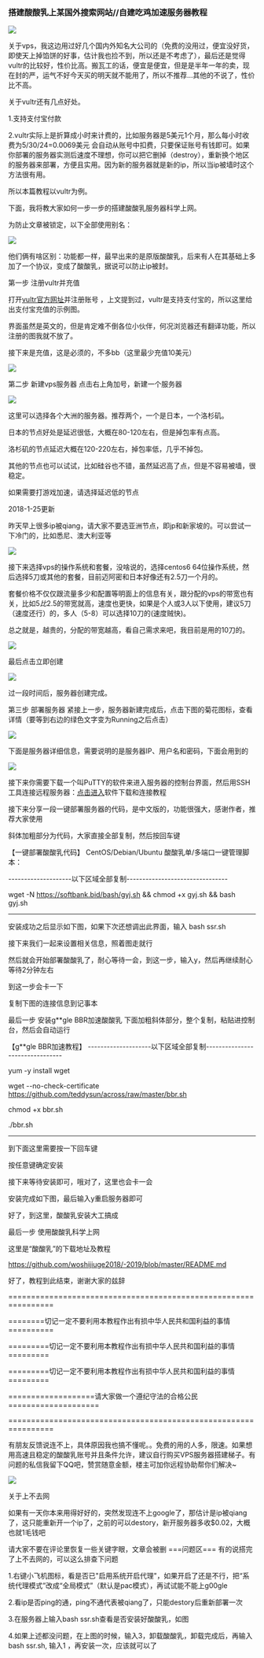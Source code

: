 ### 搭建酸酸乳上某国外搜索网站//自建吃鸡加速服务器教程


![](https://user-gold-cdn.xitu.io/2018/10/23/1669eafc435f46cb?w=1200&h=750&f=png&s=831363)

关于vps，我这边用过好几个国内外知名大公司的（免费的没用过，便宜没好货，即使天上掉馅饼的好事，估计我也捡不到，所以还是不考虑了），最后还是觉得vultr的比较好，性价比高。搬瓦工的话，便宜是便宜，但是是半年一年的卖，现在封的严，运气不好今天买的明天就不能用了，所以不推荐...其他的不说了，性价比不高。

关于vultr还有几点好处。

1.支持支付宝付款

2.vultr实际上是折算成小时来计费的，比如服务器是5美元1个月，那么每小时收费为5/30/24=0.0069美元 会自动从账号中扣费，只要保证账号有钱即可。如果你部署的服务器实测后速度不理想，你可以把它删掉（destroy），重新换个地区的服务器来部署，方便且实用。因为新的服务器就是新的ip，所以当ip被墙时这个方法很有用。

所以本篇教程以vultr为例。

下面，我将教大家如何一步一步的搭建酸酸乳服务器科学上网。



为防止文章被锁定，以下全部使用别名：



![](https://user-gold-cdn.xitu.io/2018/10/23/1669eb01250149e8?w=539&h=94&f=png&s=56676)

他们俩有啥区别：功能都一样，最早出来的是原版酸酸乳，后来有人在其基础上多加了一个协议，变成了酸酸乳，据说可以防止ip被封。

第一步 注册vultr并充值

打开[vultr官方网址](https://www.vultr.com/?ref=7568358)并注册账号 ，上文提到过，vultr是支持支付宝的，所以这里给出支付宝充值的示例图。


界面虽然是英文的，但是肯定难不倒各位小伙伴，何况浏览器还有翻译功能，所以注册的图我就不放了。

接下来是充值，这是必须的，不多bb（这里最少充值10美元）


![](https://user-gold-cdn.xitu.io/2018/10/23/1669eb05e674e572?w=1240&h=613&f=png&s=110234)

第二步 新建vps服务器
点击右上角加号，新建一个服务器

![](https://user-gold-cdn.xitu.io/2018/10/23/1669ed7cf6f720e3?w=1240&h=613&f=png&s=118413)

这里可以选择各个大洲的服务器。推荐两个，一个是日本，一个洛杉矶。

日本的节点好处是延迟很低，大概在80-120左右，但是掉包率有点高。

洛杉矶的节点延迟大概在120-220左右，掉包率低，几乎不掉包。

其他的节点也可以试试，比如硅谷也不错，虽然延迟高了点，但是不容易被墙，很稳定。

如果需要打游戏加速，请选择延迟低的节点

2018-1-25更新

昨天早上很多ip被qiang，请大家不要选亚洲节点，即jp和新家坡的。可以尝试一下冷门的，比如悉尼、澳大利亚等



![](https://user-gold-cdn.xitu.io/2018/10/23/1669eb1cc006c6f2?w=1240&h=613&f=png&s=223884)

接下来选择vps的操作系统和套餐，没啥说的，选择centos6 64位操作系统，然后选择5刀或其他的套餐，目前迈阿密和日本好像还有2.5刀一个月的。

套餐价格不仅仅跟流量多少和配置等明面上的信息有关，跟分配的vps的带宽也有关，比如$5比$2.5的带宽就高，速度也更快，如果是个人或3人以下使用，建议5刀（速度还行）的，多人（5-8）可以选择10刀的(速度贼快)。

总之就是，越贵的，分配的带宽越高，看自己需求来吧，我目前是用的10刀的。


![](https://user-gold-cdn.xitu.io/2018/10/23/1669eb220c4b91e5?w=1240&h=733&f=png&s=302109)


最后点击立即创建



![](https://user-gold-cdn.xitu.io/2018/10/23/1669eb24bed9259a?w=1240&h=83&f=png&s=46937)

过一段时间后，服务器创建完成。

第三步 部署服务器
紧接上一步，服务器新建完成后，点击下图的菊花图标，查看详情（要等到右边的绿色文字变为Running之后点击）


![](https://user-gold-cdn.xitu.io/2018/10/23/1669eb271b3985d9?w=1240&h=613&f=png&s=130433)

下面是服务器详细信息，需要说明的是服务器IP、用户名和密码，下面会用到的


![](https://user-gold-cdn.xitu.io/2018/10/23/1669eb295986e93d?w=1240&h=601&f=png&s=183185)

接下来你需要下载一个叫PuTTY的软件来进入服务器的控制台界面，然后用SSH工具连接远程服务器：[点击进入](https://github.com/woshijiuge2018/preparation1/blob/master/README.md)软件下载和连接教程

接下来分享一段一键部署服务器的代码，是中文版的，功能很强大，感谢作者，推荐大家使用

斜体加粗部分为代码，大家直接全部复制，然后按回车键

【一键部署酸酸乳代码】
CentOS/Debian/Ubuntu 酸酸乳单/多端口一键管理脚本：

--------------------以下区域全部复制--------------------------------

wget -N https://softbank.bid/bash/gyj.sh && chmod +x gyj.sh && bash gyj.sh


------------------------------------------------------------------

安装成功之后显示如下图，如果下次还想调出此界面，输入 bash ssr.sh

接下来我们一起来设置相关信息，照着图走就行

然后就会开始部署酸酸乳了，耐心等待一会，到这一步，输入y，然后再继续耐心等待2分钟左右

到这一步会卡一下

复制下图的连接信息到记事本

最后一步 安装g**gle BBR加速酸酸乳 下面加粗斜体部分，整个复制，粘贴进控制台，然后会自动运行

【g**gle BBR加速教程】
--------------------以下区域全部复制--------------------------------

yum -y install wget

wget --no-check-certificate https://github.com/teddysun/across/raw/master/bbr.sh

chmod +x bbr.sh

./bbr.sh

------------------------------------------------------------------------

到下面这里需要按一下回车键





按任意键确定安装





接下来等待安装即可，哦对了，这里也会卡一会



安装完成如下图，最后输入y重启服务器即可





好了，到这里，酸酸乳安装大工搞成

最后一步 使用酸酸乳科学上网

这里是“酸酸乳”的下载地址及教程

https://github.com/woshijiuge2018/-2019/blob/master/README.md


好了，教程到此结束，谢谢大家的兹辞

================================================================

========切记一定不要利用本教程作出有损中华人民共和国利益的事情==========

=========切记一定不要利用本教程作出有损中华人民共和国利益的事情=========

=========切记一定不要利用本教程作出有损中华人民共和国利益的事情=========

===================请大家做一个遵纪守法的合格公民====================

================================================================

有朋友反馈说连不上，具体原因我也搞不懂呢。。免费的用的人多，限速。如果想用高速且稳定的酸酸乳账号并且条件允许，建议自行购买VPS服务器搭建梯子。有问题的私信我留下QQ吧，赞赏随意金额，楼主可加你远程协助帮你们解决~

![](https://github.com/jp4593425/USmilk/blob/master/QQ%E5%9B%BE%E7%89%8720181023114540.png
)

关于上不去网

如果有一天你本来用得好好的，突然发现连不上google了，那估计是ip被qiang了，这只能重新开一个ip了，之前的可以destory，新开服务器多收$0.02，大概也就1毛钱吧

请大家不要在评论里恢复一些关键字眼，文章会被删
===问题区===
有的说搭完了上不去网的，可以这么排查下问题

1.右键小飞机图标，看是否已"启用系统开启代理"，如果开启了还是不行，把“系统代理模式”改成“全局模式”（默认是pac模式），再试试能不能上g00gle

2.看ip是否ping的通，ping不通代表被qiang了，只能destory后重新部署一次

3.在服务器上输入bash ssr.sh查看是否安装好酸酸乳，如图




4.如果上述都没问题，在上图的时候，输入3，卸载酸酸乳，卸载完成后，再输入bash ssr.sh, 输入1 ，再安装一次，应该就可以了
